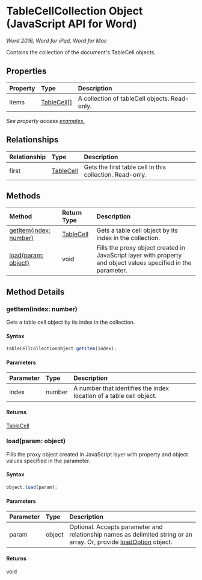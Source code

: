 # TableCellCollection Object (JavaScript API for Word)

_Word 2016, Word for iPad, Word for Mac_

Contains the collection of the document's TableCell objects.

## Properties

| Property	   | Type	|Description
|:---------------|:--------|:----------|
|items|[TableCell[]](tablecell.md)|A collection of tableCell objects. Read-only.|

_See property access [examples.](#property-access-examples)_

## Relationships
| Relationship | Type	|Description|
|:---------------|:--------|:----------|
|first|[TableCell](tablecell.md)|Gets the first table cell in this collection. Read-only.|

## Methods

| Method		   | Return Type	|Description|
|:---------------|:--------|:----------|
|[getItem(index: number)](#getitemindex-number)|[TableCell](tablecell.md)|Gets a table cell object by its index in the collection.|
|[load(param: object)](#loadparam-object)|void|Fills the proxy object created in JavaScript layer with property and object values specified in the parameter.|

## Method Details


### getItem(index: number)
Gets a table cell object by its index in the collection.

#### Syntax
```js
tableCellCollectionObject.getItem(index);
```

#### Parameters
| Parameter	   | Type	|Description|
|:---------------|:--------|:----------|
|index|number|A number that identifies the index location of a table cell object.|

#### Returns
[TableCell](tablecell.md)

### load(param: object)
Fills the proxy object created in JavaScript layer with property and object values specified in the parameter.

#### Syntax
```js
object.load(param);
```

#### Parameters
| Parameter	   | Type	|Description|
|:---------------|:--------|:----------|
|param|object|Optional. Accepts parameter and relationship names as delimited string or an array. Or, provide [loadOption](loadoption.md) object.|

#### Returns
void
